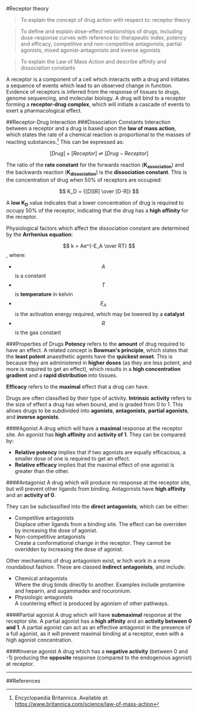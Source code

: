 #Receptor theory
>To explain the concept of drug action with respect to: receptor theory

<!--></!-->

>To define and explain dose-effect relationships of drugs, including dose-response curves with reference to: therapeutic index, potency and efficacy, competitive and non-competitive antagonists, partial agonists, mixed agonist-antagonists and inverse agonists

<!--></!-->

> To explain the Law of Mass Action and describe affinity and dissociation constants

A receptor is a component of a cell which interacts with a drug and initiates a sequence of events which lead to an observed change in function. Evidence of receptors is inferred from the response of tissues to drugs, genome sequencing, and molecular biology. A drug will bind to a receptor forming a **receptor-drug complex**, which will initiate a cascade of events to exert a pharmacological effect. 

##Receptor-Drug Interaction
###Dissociation Constants
Interaction between a receptor and a drug is based upon the **law of mass action**, which states the rate of a chemical reaction is proportional to the masses of reacting substances.[^2] This can be expressed as:

$$ [Drug] + [Receptor] ⇌ [Drug-Receptor] $$

The ratio of the **rate constant** for the forwards reaction (**K<sub>association</sub>**) and the backwards reaction (**K<sub>dissociation</sub>**) is the **dissociation constant**. This is the concentration of drug when 50% of receptors are occupied:

$$ K_D = {[D][R] \over [D-R]} $$

A **low K<sub>D</sub>** value indicates that a lower concentration of drug is required to occupy 50% of the receptor, indicating that the drug has a **high affinity** for the receptor.

Physiological factors which affect the dissociation constant are determined by the **Arrhenius equation**:

$$ k = Ae^{-E_A \over RT} $$, where:
* $$A$$ is a constant
* $$T$$ is **temperature** in kelvin
* $$E_A$$ is the activation energy required, which may be lowered by a **catalyst**
* $$R$$ is the gas constant

###Properties of Drugs
**Potency** refers to the **amount** of drug required to have an effect. A related concept is **Bowman's principle**, which states that the **least potent** anaesthetic agents have the **quickest onset**. This is because they are administered in **higher doses** (as they are less potent, and more is required to get an effect), which results in a **high concentration gradient** and a **rapid distribution** into tissues.

**Efficacy** refers to the **maximal** effect that a drug can have.

Drugs are often classified by their type of activity. **Intrinsic activity** refers to the size of effect a drug has when bound, and is graded from 0 to 1. This allows drugs to be subdivided into **agonists**, **antagonists**, **partial agonists**, and **inverse agonists**.

####Agonist
A drug which will have a **maximal** response at the receptor site. An agonist has **high affinity** and **activity of 1**. They can be compared by:
* **Relative potency** implies that if two agonists are equally efficacious, a smaller dose of one is required to get an effect.
* **Relative efficacy** implies that the maximal effect of one agonist is greater than the other.

####Antagonist 
A drug which will produce no response at the receptor site, but will prevent other ligands from binding. Antagonists have **high affinity** and an **activity of 0**.

They can be subclassified into the **direct antagonists**, which can be either:
* Competitive antagonists  
Displace other ligands from a binding site. The effect can be overriden by increasing the dose of agonist.
* Non-competitive antagonists  
Create a conformational change in the receptor. They cannot be overidden by increasing the dose of agonist.

Other mechanisms of drug antagonism exist, w hich work in a more roundabout fashion. These are classed **indirect antagonists**, and include:
* Chemical antagonists  
Where the drug binds directly to another. Examples include protamine and heparin, and sugammadex and rocuronium.
* Physiologic antagonists  
A countering effect is produced by agonism of other pathways.

####Partial agonist
A drug which will have **submaximal** response at the receptor site. A partial agonist has a **high affinity** and an **activity between 0 and 1**. A partial agonist can act as an effective antagonist in the presence of a full agonist, as it will prevent maximal binding at a receptor, even with a high agonist concentration.

####Inverse agonist 
A drug which has a **negative activity** (between 0 and -1) producing the **opposite** response (compared to the endogenous agonist) at receptor.

---

##References
  [^1]: Pinnock C, Lin T, Smith T. Fundamentals of Anaesthesia. 2nd Ed. Cambridge Universiy Press. 2003.
[^2]: Encyclopaedia Britannica. Available at: https://www.britannica.com/science/law-of-mass-action

